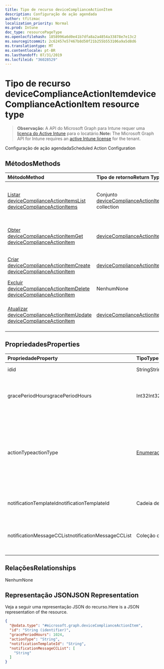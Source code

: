 ```yaml
---
title: Tipo de recurso deviceComplianceActionItem
description: Configuração de ação agendada
author: tfitzmac
localization_priority: Normal
ms.prod: Intune
doc_type: resourcePageType
ms.openlocfilehash: 1858996a6d0e41b7dfa8a2a4854a33878e7e13c2
ms.sourcegitcommit: 2c62457e57467b8d50f21b255b553106a9a5d8d6
ms.translationtype: MT
ms.contentlocale: pt-BR
ms.lasthandoff: 07/31/2019
ms.locfileid: "36028529"
---
```

# <a name="devicecomplianceactionitem-resource-type"></a><span data-ttu-id="dd35c-103">Tipo de recurso deviceComplianceActionItem</span><span class="sxs-lookup"><span data-stu-id="dd35c-103">deviceComplianceActionItem resource type</span></span>

> <span data-ttu-id="dd35c-104">**Observação:** A API do Microsoft Graph para Intune requer uma [licença do Active Intune](https://go.microsoft.com/fwlink/?linkid=839381) para o locatário.</span><span class="sxs-lookup"><span data-stu-id="dd35c-104">**Note:** The Microsoft Graph API for Intune requires an [active Intune license](https://go.microsoft.com/fwlink/?linkid=839381) for the tenant.</span></span>

<span data-ttu-id="dd35c-105">Configuração de ação agendada</span><span class="sxs-lookup"><span data-stu-id="dd35c-105">Scheduled Action Configuration</span></span>

## <a name="methods"></a><span data-ttu-id="dd35c-106">Métodos</span><span class="sxs-lookup"><span data-stu-id="dd35c-106">Methods</span></span>
|<span data-ttu-id="dd35c-107">Método</span><span class="sxs-lookup"><span data-stu-id="dd35c-107">Method</span></span>|<span data-ttu-id="dd35c-108">Tipo de retorno</span><span class="sxs-lookup"><span data-stu-id="dd35c-108">Return Type</span></span>|<span data-ttu-id="dd35c-109">Descrição</span><span class="sxs-lookup"><span data-stu-id="dd35c-109">Description</span></span>|
|:---|:---|:---|
|[<span data-ttu-id="dd35c-110">Listar deviceComplianceActionItems</span><span class="sxs-lookup"><span data-stu-id="dd35c-110">List deviceComplianceActionItems</span></span>](../api/intune-deviceconfig-devicecomplianceactionitem-list.md)|<span data-ttu-id="dd35c-111">Conjunto [deviceComplianceActionItem](../resources/intune-deviceconfig-devicecomplianceactionitem.md)</span><span class="sxs-lookup"><span data-stu-id="dd35c-111">[deviceComplianceActionItem](../resources/intune-deviceconfig-devicecomplianceactionitem.md) collection</span></span>|<span data-ttu-id="dd35c-112">Listar propriedades e relações de objetos de [deviceComplianceActionItem](../resources/intune-deviceconfig-devicecomplianceactionitem.md).</span><span class="sxs-lookup"><span data-stu-id="dd35c-112">List properties and relationships of the [deviceComplianceActionItem](../resources/intune-deviceconfig-devicecomplianceactionitem.md) objects.</span></span>|
|[<span data-ttu-id="dd35c-113">Obter deviceComplianceActionItem</span><span class="sxs-lookup"><span data-stu-id="dd35c-113">Get deviceComplianceActionItem</span></span>](../api/intune-deviceconfig-devicecomplianceactionitem-get.md)|[<span data-ttu-id="dd35c-114">deviceComplianceActionItem</span><span class="sxs-lookup"><span data-stu-id="dd35c-114">deviceComplianceActionItem</span></span>](../resources/intune-deviceconfig-devicecomplianceactionitem.md)|<span data-ttu-id="dd35c-115">Ler propriedades e relações de objetos de [deviceComplianceActionItem](../resources/intune-deviceconfig-devicecomplianceactionitem.md).</span><span class="sxs-lookup"><span data-stu-id="dd35c-115">Read properties and relationships of the [deviceComplianceActionItem](../resources/intune-deviceconfig-devicecomplianceactionitem.md) object.</span></span>|
|[<span data-ttu-id="dd35c-116">Criar deviceComplianceActionItem</span><span class="sxs-lookup"><span data-stu-id="dd35c-116">Create deviceComplianceActionItem</span></span>](../api/intune-deviceconfig-devicecomplianceactionitem-create.md)|[<span data-ttu-id="dd35c-117">deviceComplianceActionItem</span><span class="sxs-lookup"><span data-stu-id="dd35c-117">deviceComplianceActionItem</span></span>](../resources/intune-deviceconfig-devicecomplianceactionitem.md)|<span data-ttu-id="dd35c-118">Criar um novo objeto de [deviceComplianceActionItem](../resources/intune-deviceconfig-devicecomplianceactionitem.md).</span><span class="sxs-lookup"><span data-stu-id="dd35c-118">Create a new [deviceComplianceActionItem](../resources/intune-deviceconfig-devicecomplianceactionitem.md) object.</span></span>|
|[<span data-ttu-id="dd35c-119">Excluir deviceComplianceActionItem</span><span class="sxs-lookup"><span data-stu-id="dd35c-119">Delete deviceComplianceActionItem</span></span>](../api/intune-deviceconfig-devicecomplianceactionitem-delete.md)|<span data-ttu-id="dd35c-120">Nenhum</span><span class="sxs-lookup"><span data-stu-id="dd35c-120">None</span></span>|<span data-ttu-id="dd35c-121">Excluir [deviceComplianceActionItem](../resources/intune-deviceconfig-devicecomplianceactionitem.md).</span><span class="sxs-lookup"><span data-stu-id="dd35c-121">Deletes a [deviceComplianceActionItem](../resources/intune-deviceconfig-devicecomplianceactionitem.md).</span></span>|
|[<span data-ttu-id="dd35c-122">Atualizar deviceComplianceActionItem</span><span class="sxs-lookup"><span data-stu-id="dd35c-122">Update deviceComplianceActionItem</span></span>](../api/intune-deviceconfig-devicecomplianceactionitem-update.md)|[<span data-ttu-id="dd35c-123">deviceComplianceActionItem</span><span class="sxs-lookup"><span data-stu-id="dd35c-123">deviceComplianceActionItem</span></span>](../resources/intune-deviceconfig-devicecomplianceactionitem.md)|<span data-ttu-id="dd35c-124">Atualizar as propriedades de um objeto de [deviceComplianceActionItem](../resources/intune-deviceconfig-devicecomplianceactionitem.md).</span><span class="sxs-lookup"><span data-stu-id="dd35c-124">Update the properties of a [deviceComplianceActionItem](../resources/intune-deviceconfig-devicecomplianceactionitem.md) object.</span></span>|

## <a name="properties"></a><span data-ttu-id="dd35c-125">Propriedades</span><span class="sxs-lookup"><span data-stu-id="dd35c-125">Properties</span></span>
|<span data-ttu-id="dd35c-126">Propriedade</span><span class="sxs-lookup"><span data-stu-id="dd35c-126">Property</span></span>|<span data-ttu-id="dd35c-127">Tipo</span><span class="sxs-lookup"><span data-stu-id="dd35c-127">Type</span></span>|<span data-ttu-id="dd35c-128">Descrição</span><span class="sxs-lookup"><span data-stu-id="dd35c-128">Description</span></span>|
|:---|:---|:---|
|<span data-ttu-id="dd35c-129">id</span><span class="sxs-lookup"><span data-stu-id="dd35c-129">id</span></span>|<span data-ttu-id="dd35c-130">String</span><span class="sxs-lookup"><span data-stu-id="dd35c-130">String</span></span>|<span data-ttu-id="dd35c-131">Chave da entidade.</span><span class="sxs-lookup"><span data-stu-id="dd35c-131">Key of the entity.</span></span>|
|<span data-ttu-id="dd35c-132">gracePeriodHours</span><span class="sxs-lookup"><span data-stu-id="dd35c-132">gracePeriodHours</span></span>|<span data-ttu-id="dd35c-133">Int32</span><span class="sxs-lookup"><span data-stu-id="dd35c-133">Int32</span></span>|<span data-ttu-id="dd35c-134">Número de horas a aguardar até que a ação seja aplicada.</span><span class="sxs-lookup"><span data-stu-id="dd35c-134">Number of hours to wait till the action will be enforced.</span></span> <span data-ttu-id="dd35c-135">Valores válidos de 0 a 8760</span><span class="sxs-lookup"><span data-stu-id="dd35c-135">Valid values 0 to 8760</span></span>|
|<span data-ttu-id="dd35c-136">actionType</span><span class="sxs-lookup"><span data-stu-id="dd35c-136">actionType</span></span>|[<span data-ttu-id="dd35c-137">Enumeraçãodevicecomplianceactiontype</span><span class="sxs-lookup"><span data-stu-id="dd35c-137">deviceComplianceActionType</span></span>](../resources/intune-deviceconfig-devicecomplianceactiontype.md)|<span data-ttu-id="dd35c-138">Qual ação executar.</span><span class="sxs-lookup"><span data-stu-id="dd35c-138">What action to take.</span></span> <span data-ttu-id="dd35c-139">Os valores possíveis são: `noAction`, `notification`, `block`, `retire`, `wipe`, `removeResourceAccessProfiles`, `pushNotification`.</span><span class="sxs-lookup"><span data-stu-id="dd35c-139">Possible values are: `noAction`, `notification`, `block`, `retire`, `wipe`, `removeResourceAccessProfiles`, `pushNotification`.</span></span>|
|<span data-ttu-id="dd35c-140">notificationTemplateId</span><span class="sxs-lookup"><span data-stu-id="dd35c-140">notificationTemplateId</span></span>|<span data-ttu-id="dd35c-141">Cadeia de caracteres</span><span class="sxs-lookup"><span data-stu-id="dd35c-141">String</span></span>|<span data-ttu-id="dd35c-142">Qual modelo de notificação de mensagem será usado</span><span class="sxs-lookup"><span data-stu-id="dd35c-142">What notification Message template to use</span></span>|
|<span data-ttu-id="dd35c-143">notificationMessageCCList</span><span class="sxs-lookup"><span data-stu-id="dd35c-143">notificationMessageCCList</span></span>|<span data-ttu-id="dd35c-144">Coleção de cadeias de caracteres</span><span class="sxs-lookup"><span data-stu-id="dd35c-144">String collection</span></span>|<span data-ttu-id="dd35c-145">Uma lista de IDs de grupo para especificar quem receberá uma cópia dessa mensagem de notificação.</span><span class="sxs-lookup"><span data-stu-id="dd35c-145">A list of group IDs to speicify who to CC this notification message to.</span></span>|

## <a name="relationships"></a><span data-ttu-id="dd35c-146">Relações</span><span class="sxs-lookup"><span data-stu-id="dd35c-146">Relationships</span></span>
<span data-ttu-id="dd35c-147">Nenhum</span><span class="sxs-lookup"><span data-stu-id="dd35c-147">None</span></span>

## <a name="json-representation"></a><span data-ttu-id="dd35c-148">Representação JSON</span><span class="sxs-lookup"><span data-stu-id="dd35c-148">JSON Representation</span></span>
<span data-ttu-id="dd35c-149">Veja a seguir uma representação JSON do recurso.</span><span class="sxs-lookup"><span data-stu-id="dd35c-149">Here is a JSON representation of the resource.</span></span>
<!-- {
  "blockType": "resource",
  "keyProperty": "id",
  "@odata.type": "microsoft.graph.deviceComplianceActionItem"
}
-->
``` json
{
  "@odata.type": "#microsoft.graph.deviceComplianceActionItem",
  "id": "String (identifier)",
  "gracePeriodHours": 1024,
  "actionType": "String",
  "notificationTemplateId": "String",
  "notificationMessageCCList": [
    "String"
  ]
}
```



